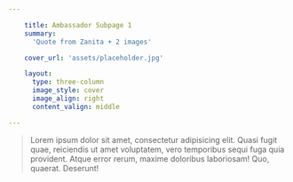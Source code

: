 ```yaml
---

    title: Ambassador Subpage 1
    summary:
      'Quote from Zanita + 2 images'

    cover_url: 'assets/placeholder.jpg'

    layout:
      type: three-column
      image_style: cover
      image_align: right
      content_valign: middle

---
```


<blockquote>
  Lorem ipsum dolor sit amet, consectetur adipisicing elit. Quasi fugit quae, reiciendis ut amet voluptatem, vero temporibus sequi fuga quia provident. Atque error rerum, maxime doloribus laboriosam! Quo, quaerat. Deserunt!
</blockquote>
